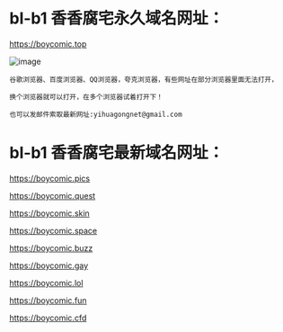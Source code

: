 # bl-b1  香香腐宅永久域名网址：

https://boycomic.top

![image](https://github.com/yihuagongnet/bl-b1/assets/141849781/e13af6f4-a46c-4eba-b26c-25712b417e86)

```
谷歌浏览器、百度浏览器、QQ浏览器，夸克浏览器，有些网址在部分浏览器里面无法打开，

换个浏览器就可以打开，在多个浏览器试着打开下！

也可以发邮件索取最新网址:yihuagongnet@gmail.com
```
# bl-b1  香香腐宅最新域名网址：


https://boycomic.pics

https://boycomic.quest

https://boycomic.skin

https://boycomic.space

https://boycomic.buzz

https://boycomic.gay

https://boycomic.lol

https://boycomic.fun

https://boycomic.cfd
